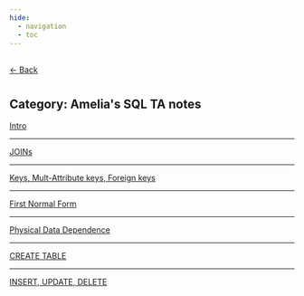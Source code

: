 ```yaml
---
hide:
  - navigation
  - toc
---
```


<div class="back-button">
    <br>
    <a href="javascript:history.back()">← Back</a>
    <br>
</div>

#
## Category: Amelia's SQL TA notes

<div class="category-index">
  <a href="../../SQL/Basics" class="index-link">Intro</a>
  <hr>
  <a href="../../SQL/JOINs" class="index-link">JOINs</a>
  <hr>
  <a href="../../SQL/key" class="index-link">Keys, Mult-Attribute keys, Foreign keys</a>
  <hr>
  <a href="../../SQL/1nf" class="index-link">First Normal Form</a>
  <hr>
  <a href="../../SQL/physical-dependence" class="index-link">Physical Data Dependence</a>
  <hr>
  <a href="../../SQL/create" class="index-link">CREATE TABLE</a>
  <hr>
  <a href="../../SQL/insert-update-del" class="index-link">INSERT, UPDATE, DELETE</a>
</div>